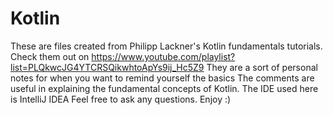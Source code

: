# Kotlin
These are files created from Philipp Lackner's Kotlin fundamentals tutorials. Check them out on https://www.youtube.com/playlist?list=PLQkwcJG4YTCRSQikwhtoApYs9ij_Hc5Z9
They are a sort of personal notes for when you want to remind yourself the basics
The comments are useful in explaining the fundamental concepts of Kotlin.
The IDE used here is IntelliJ IDEA
Feel free to ask any questions. Enjoy :)
